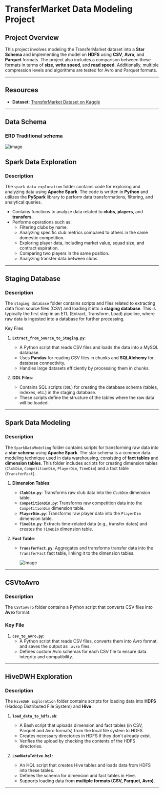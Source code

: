 # TransferMarket Data Modeling Project

## Project Overview
This project involves modeling the TransferMarket dataset into a **Star Schema** and implementing the model on **HDFS** using **CSV**, **Avro**, and **Parquet** formats. The project also includes a comparison between these formats in terms of **size**, **write speed**, and **read speed**. Additionally, multiple compression levels and algorithms are tested for Avro and Parquet formats.

---

## Resources
- **Dataset**: [TransferMarket Dataset on Kaggle](https://www.kaggle.com/dataset-link)

---

## Data Schema 
### ERD Traditional schema
![image](https://github.com/user-attachments/assets/f7e2764f-9bfd-439b-bb3f-a578fd56f33b)

## Spark Data Exploration

### Description
The `spark data exploration` folder contains code for exploring and analyzing data using **Apache Spark**. The code is written in **Python** and utilizes the **PySpark** library to perform data transformations, filtering, and analytical queries.

   - Contains functions to analyze data related to **clubs**, **players**, and **transfers**.
   - Performs operations such as:
     - Filtering clubs by name.
     - Analyzing specific club metrics compared to others in the same domestic competition.
     - Exploring player data, including market value, squad size, and contract expiration.
     - Comparing two players in the same position.
     - Analyzing transfer data between clubs.

---

## Staging Database

### Description
The `staging database` folder contains scripts and files related to extracting data from source files (CSV) and loading it into a **staging database**. This is typically the first step in an ETL (Extract, Transform, Load) pipeline, where raw data is ingested into a database for further processing.

Key Files
1. **`Extract_from_Source_to_Staging.py`**:
   - A Python script that reads CSV files and loads the data into a MySQL database.
   - Uses **Pandas** for reading CSV files in chunks and **SQLAlchemy** for database connectivity.
   - Handles large datasets efficiently by processing them in chunks.

2. **DDL Files**:
   - Contains SQL scripts (`DDL`) for creating the database schema (tables, indexes, etc.) in the staging database.
   - These scripts define the structure of the tables where the raw data will be loaded.

---

## Spark Data Modeling

### Description
The `SparkDataModeling` folder contains scripts for transforming raw data into a **star schema** using **Apache Spark**. The star schema is a common data modeling technique used in data warehousing, consisting of **fact tables** and **dimension tables**. This folder includes scripts for creating dimension tables (`ClubDim`, `CompetitionDim`, `PlayerDim`, `TimeDim`) and a fact table (`TransferFact`).

1. **Dimension Tables**:
   - **`ClubDim.py`**: Transforms raw club data into the `ClubDim` dimension table.
   - **`CompetitionDim.py`**: Transforms raw competition data into the `CompetitionDim` dimension table.
   - **`PlayerDim.py`**: Transforms raw player data into the `PlayerDim` dimension table.
   - **`TimeDim.py`**: Extracts time-related data (e.g., transfer dates) and creates the `TimeDim` dimension table.

2. **Fact Table**:
   - **`TransferFact.py`**: Aggregates and transforms transfer data into the `TransferFact` fact table, linking it to the dimension tables.
  
     ![Image](https://github.com/user-attachments/assets/21b1959f-880a-41e8-8b72-3632f11a2498)


---

## CSVtoAvro

### Description
The `CSVtoAvro` folder contains a Python script that converts CSV files into **Avro** format. 

### Key File
1. **`csv_to_avro.py`**:
   - A Python script that reads CSV files, converts them into Avro format, and saves the output as `.avro` files.
   - Defines custom Avro schemas for each CSV file to ensure data integrity and compatibility.


---

## HiveDWH Exploration

### Description
The `HiveDWH Exploration` folder contains scripts for loading data into **HDFS** (Hadoop Distributed File System) and **Hive** .  

1. **`load_data_to_hdfs.sh`**:
   - A Bash script that uploads dimension and fact tables (in CSV, Parquet and Avro formats) from the local file system to HDFS.
   - Creates necessary directories in HDFS if they don't already exist.
   - Verifies the upload by checking the contents of the HDFS directories.

2. **`LoadDataToHive.hql`**:
   - An HQL script that creates Hive tables and loads data from HDFS into these tables.
   - Defines the schema for dimension and fact tables in Hive.
   - Supports loading data from **multiple formats (CSV, Parquet, Avro)**.

---












